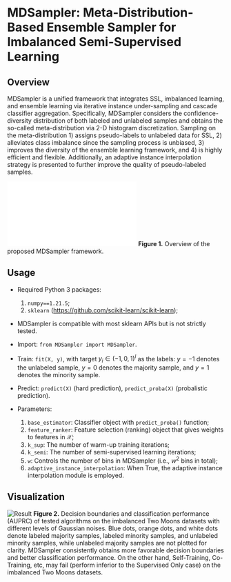 # MDSampler: Meta-Distribution-Based Ensemble Sampler for Imbalanced Semi-Supervised Learning

## Overview

MDSampler is a unified framework that integrates SSL, imbalanced learning, and ensemble learning via iterative instance under-sampling and cascade classifier aggregation. Specifically, MDSampler considers the confidence-diversity distribution of both labeled and unlabeled samples and obtains the so-called meta-distribution via 2-D histogram discretization. Sampling on the meta-distribution 1) assigns pseudo-labels to unlabeled data for SSL, 2) alleviates class imbalance since the sampling process is unbiased, 3) improves the diversity of the ensemble learning framework, and 4) is highly efficient and flexible. Additionally, an adaptive instance interpolation strategy is presented to further improve the quality of pseudo-labeled samples.

![Method](Method.pdf)
**Figure 1.** Overview of the proposed MDSampler framework.

## Usage

* Required Python 3 packages:
    1. `numpy==1.21.5`;
    2. `sklearn` (https://github.com/scikit-learn/scikit-learn);

* MDSampler is compatible with most sklearn APIs but is not strictly tested.

* Import: `from MDSampler import MDSampler`.

* Train: `fit(X, y)`, with target $y_i \in (-1, 0, 1)^l$ as the labels: $y= -1$ denotes the unlabeled sample, $y = 0$ denotes the majority sample, and $y = 1$ denotes the minority sample.

* Predict: `predict(X)` (hard prediction), `predict_proba(X)` (probalistic prediction).

* Parameters: 
    1. `base_estimator`: Classifier object with `predict_proba()` function;
    2. `feature_ranker`: Feature selection (ranking) object that gives weights to features in $\mathcal{X}$;
    3. `k_sup`: The number of warm-up training iterations;
    4. `k_semi`: The number of semi-supervised learning iterations;
    5. `w`: Controls the number of bins in MDSampler (i.e., $w^2$ bins in total);
    6. `adaptive_instance_interpolation`: When True, the adaptive instance interpolation module is employed.

## Visualization

![Result](Result.png)
**Figure 2.** Decision boundaries and classification performance (AUPRC) of tested algorithms on the imbalanced Two Moons datasets with different levels of Gaussian noises. Blue dots, orange dots, and white dots denote labeled majority samples, labeled minority samples, and unlabeled minority samples, while unlabeled majority samples are not plotted for clarity. MDSampler consistently obtains more favorable decision boundaries and better classification performance. On the other hand, Self-Training, Co-Training, etc,  may fail (perform inferior to the Supervised Only case) on the imbalanced Two Moons datasets.
